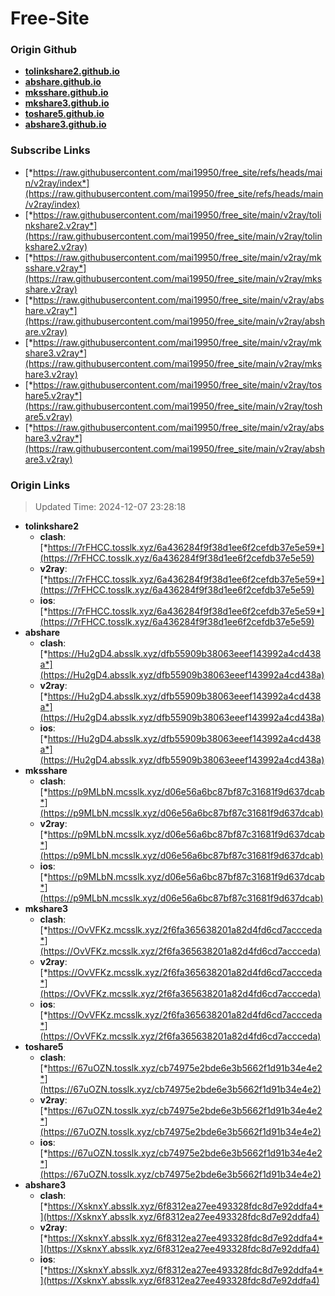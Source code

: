 # Free-Site

### Origin Github

- [**tolinkshare2.github.io**](https://github.com/tolinkshare2/tolinkshare2.github.io)
- [**abshare.github.io**](https://github.com/abshare/abshare.github.io)
- [**mksshare.github.io**](https://github.com/mksshare/mksshare.github.io)
- [**mkshare3.github.io**](https://github.com/mkshare3/mkshare3.github.io)
- [**toshare5.github.io**](https://github.com/toshare5/toshare5.github.io)
- [**abshare3.github.io**](https://github.com/abshare3/abshare3.github.io)

### Subscribe Links

- [*https://raw.githubusercontent.com/mai19950/free_site/refs/heads/main/v2ray/index*](https://raw.githubusercontent.com/mai19950/free_site/refs/heads/main/v2ray/index)
- [*https://raw.githubusercontent.com/mai19950/free_site/main/v2ray/tolinkshare2.v2ray*](https://raw.githubusercontent.com/mai19950/free_site/main/v2ray/tolinkshare2.v2ray)
- [*https://raw.githubusercontent.com/mai19950/free_site/main/v2ray/mksshare.v2ray*](https://raw.githubusercontent.com/mai19950/free_site/main/v2ray/mksshare.v2ray)
- [*https://raw.githubusercontent.com/mai19950/free_site/main/v2ray/abshare.v2ray*](https://raw.githubusercontent.com/mai19950/free_site/main/v2ray/abshare.v2ray)
- [*https://raw.githubusercontent.com/mai19950/free_site/main/v2ray/mkshare3.v2ray*](https://raw.githubusercontent.com/mai19950/free_site/main/v2ray/mkshare3.v2ray)
- [*https://raw.githubusercontent.com/mai19950/free_site/main/v2ray/toshare5.v2ray*](https://raw.githubusercontent.com/mai19950/free_site/main/v2ray/toshare5.v2ray)
- [*https://raw.githubusercontent.com/mai19950/free_site/main/v2ray/abshare3.v2ray*](https://raw.githubusercontent.com/mai19950/free_site/main/v2ray/abshare3.v2ray)

### Origin Links

> Updated Time: 2024-12-07 23:28:18

- **tolinkshare2**
  - **clash**: [*https://7rFHCC.tosslk.xyz/6a436284f9f38d1ee6f2cefdb37e5e59*](https://7rFHCC.tosslk.xyz/6a436284f9f38d1ee6f2cefdb37e5e59)
  - **v2ray**: [*https://7rFHCC.tosslk.xyz/6a436284f9f38d1ee6f2cefdb37e5e59*](https://7rFHCC.tosslk.xyz/6a436284f9f38d1ee6f2cefdb37e5e59)
  - **ios**: [*https://7rFHCC.tosslk.xyz/6a436284f9f38d1ee6f2cefdb37e5e59*](https://7rFHCC.tosslk.xyz/6a436284f9f38d1ee6f2cefdb37e5e59)
- **abshare**
  - **clash**: [*https://Hu2gD4.absslk.xyz/dfb55909b38063eeef143992a4cd438a*](https://Hu2gD4.absslk.xyz/dfb55909b38063eeef143992a4cd438a)
  - **v2ray**: [*https://Hu2gD4.absslk.xyz/dfb55909b38063eeef143992a4cd438a*](https://Hu2gD4.absslk.xyz/dfb55909b38063eeef143992a4cd438a)
  - **ios**: [*https://Hu2gD4.absslk.xyz/dfb55909b38063eeef143992a4cd438a*](https://Hu2gD4.absslk.xyz/dfb55909b38063eeef143992a4cd438a)
- **mksshare**
  - **clash**: [*https://p9MLbN.mcsslk.xyz/d06e56a6bc87bf87c31681f9d637dcab*](https://p9MLbN.mcsslk.xyz/d06e56a6bc87bf87c31681f9d637dcab)
  - **v2ray**: [*https://p9MLbN.mcsslk.xyz/d06e56a6bc87bf87c31681f9d637dcab*](https://p9MLbN.mcsslk.xyz/d06e56a6bc87bf87c31681f9d637dcab)
  - **ios**: [*https://p9MLbN.mcsslk.xyz/d06e56a6bc87bf87c31681f9d637dcab*](https://p9MLbN.mcsslk.xyz/d06e56a6bc87bf87c31681f9d637dcab)
- **mkshare3**
  - **clash**: [*https://OvVFKz.mcsslk.xyz/2f6fa365638201a82d4fd6cd7accceda*](https://OvVFKz.mcsslk.xyz/2f6fa365638201a82d4fd6cd7accceda)
  - **v2ray**: [*https://OvVFKz.mcsslk.xyz/2f6fa365638201a82d4fd6cd7accceda*](https://OvVFKz.mcsslk.xyz/2f6fa365638201a82d4fd6cd7accceda)
  - **ios**: [*https://OvVFKz.mcsslk.xyz/2f6fa365638201a82d4fd6cd7accceda*](https://OvVFKz.mcsslk.xyz/2f6fa365638201a82d4fd6cd7accceda)
- **toshare5**
  - **clash**: [*https://67uOZN.tosslk.xyz/cb74975e2bde6e3b5662f1d91b34e4e2*](https://67uOZN.tosslk.xyz/cb74975e2bde6e3b5662f1d91b34e4e2)
  - **v2ray**: [*https://67uOZN.tosslk.xyz/cb74975e2bde6e3b5662f1d91b34e4e2*](https://67uOZN.tosslk.xyz/cb74975e2bde6e3b5662f1d91b34e4e2)
  - **ios**: [*https://67uOZN.tosslk.xyz/cb74975e2bde6e3b5662f1d91b34e4e2*](https://67uOZN.tosslk.xyz/cb74975e2bde6e3b5662f1d91b34e4e2)
- **abshare3**
  - **clash**: [*https://XsknxY.absslk.xyz/6f8312ea27ee493328fdc8d7e92ddfa4*](https://XsknxY.absslk.xyz/6f8312ea27ee493328fdc8d7e92ddfa4)
  - **v2ray**: [*https://XsknxY.absslk.xyz/6f8312ea27ee493328fdc8d7e92ddfa4*](https://XsknxY.absslk.xyz/6f8312ea27ee493328fdc8d7e92ddfa4)
  - **ios**: [*https://XsknxY.absslk.xyz/6f8312ea27ee493328fdc8d7e92ddfa4*](https://XsknxY.absslk.xyz/6f8312ea27ee493328fdc8d7e92ddfa4)
